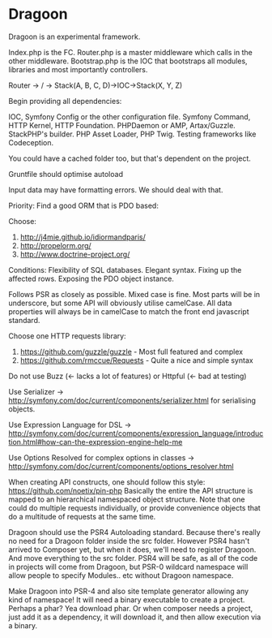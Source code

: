 Dragoon
=======

Dragoon is an experimental framework.

Index.php is the FC.
Router.php is a master middleware which calls in the other middleware.
Bootstrap.php is the IOC that bootstraps all modules, libraries and most importantly controllers.

Router
	-> /
		-> Stack(A, B, C, D)->IOC->Stack(X, Y, Z)

Begin providing all dependencies:

IOC, Symfony Config or the other configuration file. Symfony Command, HTTP Kernel, HTTP Foundation. PHPDaemon or AMP, Artax/Guzzle. StackPHP's builder. PHP Asset Loader, PHP Twig. Testing frameworks like Codeception.

You could have a cached folder too, but that's dependent on the project.

Gruntfile should optimise autoload

Input data may have formatting errors. We should deal with that.

Priority: Find a good ORM that is PDO based:

Choose:

1. http://j4mie.github.io/idiormandparis/
2. http://propelorm.org/
3. http://www.doctrine-project.org/

Conditions: Flexibility of SQL databases. Elegant syntax. Fixing up the affected rows. Exposing the PDO object instance.

Follows PSR as closely as possible. Mixed case is fine. Most parts will be in underscore, but some API will obviously utilise camelCase. All data properties will always be in camelCase to match the front end javascript standard.

Choose one HTTP requests library:

1. https://github.com/guzzle/guzzle - Most full featured and complex
2. https://github.com/rmccue/Requests - Quite a nice and simple syntax

Do not use Buzz (<- lacks a lot of features) or Httpful (<- bad at testing)

Use Serializer -> http://symfony.com/doc/current/components/serializer.html for serialising objects.

Use Expression Language for DSL -> http://symfony.com/doc/current/components/expression_language/introduction.html#how-can-the-expression-engine-help-me

Use Options Resolved for complex options in classes -> http://symfony.com/doc/current/components/options_resolver.html

When creating API constructs, one should follow this style: https://github.com/noetix/pin-php
Basically the entire the API structure is mapped to an hierarchical namespaced object structure.
Note that one could do multiple requests individually, or provide convenience objects that do a multitude of requests at the same time.

Dragoon should use the PSR4 Autoloading standard. Because there's really no need for a Dragoon folder inside the src folder. However PSR4 hasn't arrived to Composer yet, but when it does, we'll need to register Dragoon. And move everything to the src folder.
PSR4 will be safe, as all of the code in projects will come from Dragoon, but PSR-0 wildcard namespace will allow people to specify Modules.. etc without Dragoon namespace.

Make Dragoon into PSR-4 and also site template generator allowing any kind of namespace! It will need a binary executable to create a project. Perhaps a phar? Yea download phar. Or when composer needs a project, just add it as a dependency, it will download it, and then allow execution via a binary.
